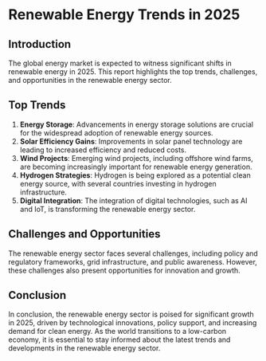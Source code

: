 # Renewable Energy Trends in 2025
## Introduction
The global energy market is expected to witness significant shifts in renewable energy in 2025. This report highlights the top trends, challenges, and opportunities in the renewable energy sector.
## Top Trends
1. **Energy Storage**: Advancements in energy storage solutions are crucial for the widespread adoption of renewable energy sources.
2. **Solar Efficiency Gains**: Improvements in solar panel technology are leading to increased efficiency and reduced costs.
3. **Wind Projects**: Emerging wind projects, including offshore wind farms, are becoming increasingly important for renewable energy generation.
4. **Hydrogen Strategies**: Hydrogen is being explored as a potential clean energy source, with several countries investing in hydrogen infrastructure.
5. **Digital Integration**: The integration of digital technologies, such as AI and IoT, is transforming the renewable energy sector.
## Challenges and Opportunities
The renewable energy sector faces several challenges, including policy and regulatory frameworks, grid infrastructure, and public awareness. However, these challenges also present opportunities for innovation and growth.
## Conclusion
In conclusion, the renewable energy sector is poised for significant growth in 2025, driven by technological innovations, policy support, and increasing demand for clean energy. As the world transitions to a low-carbon economy, it is essential to stay informed about the latest trends and developments in the renewable energy sector.